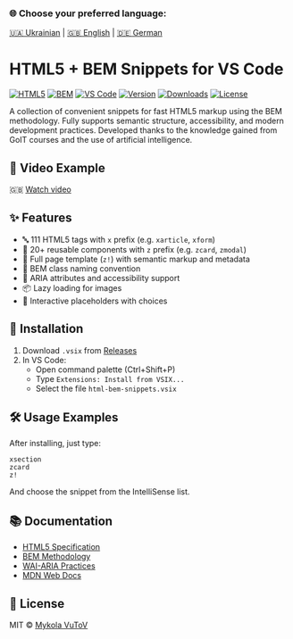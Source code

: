 ### 🌐 Choose your preferred language:

[🇺🇦 Ukrainian](README.md) | [🇬🇧 English](README.en.md) |
[🇩🇪 German](README.de.md)

# HTML5 + BEM Snippets for VS Code

[![HTML5](https://img.shields.io/badge/HTML5-E34F26?style=for-the-badge&logo=html5&logoColor=white)](https://html.spec.whatwg.org/)
[![BEM](https://img.shields.io/badge/BEM-000000?style=for-the-badge&logo=bem&logoColor=white)](https://en.bem.info/)
[![VS Code](https://img.shields.io/badge/VS_Code-007ACC?style=for-the-badge&logo=visual-studio-code&logoColor=white)](https://code.visualstudio.com/)
[![Version](https://img.shields.io/github/v/release/VuToV-Mykola/html-vscode-snippets)](https://github.com/VuToV-Mykola/html-vscode-snippets/releases)
[![Downloads](https://img.shields.io/github/downloads/VuToV-Mykola/html-vscode-snippets/total?label=Downloads)](https://github.com/VuToV-Mykola/html-vscode-snippets/releases/latest)
[![License](https://img.shields.io/badge/License-MIT-blue.svg)](LICENSE)

A collection of convenient snippets for fast HTML5 markup using the BEM
methodology. Fully supports semantic structure, accessibility, and modern
development practices. Developed thanks to the knowledge gained from GoIT
courses and the use of artificial intelligence.

## 🎥 Video Example

🇬🇧 [Watch video](https://www.youtube.com/watch?v=ZEnn5RbKXUw)

## ✨ Features

- 🔤 111 HTML5 tags with `x` prefix (e.g. `xarticle`, `xform`)
- 🧩 20+ reusable components with `z` prefix (e.g. `zcard`, `zmodal`)
- 📄 Full page template (`z!`) with semantic markup and metadata
- 🔧 BEM class naming convention
- 🦾 ARIA attributes and accessibility support
- 📦 Lazy loading for images
- 🧠 Interactive placeholders with choices

## 🚀 Installation

1. Download `.vsix` from
   [Releases](https://github.com/VuToV-Mykola/html-vscode-snippets/releases/latest)
2. In VS Code:
   - Open command palette (Ctrl+Shift+P)
   - Type `Extensions: Install from VSIX...`
   - Select the file `html-bem-snippets.vsix`

## 🛠 Usage Examples

After installing, just type:

```
xsection
zcard
z!
```

And choose the snippet from the IntelliSense list.

## 📚 Documentation

- [HTML5 Specification](https://html.spec.whatwg.org/)
- [BEM Methodology](https://en.bem.info/methodology/)
- [WAI-ARIA Practices](https://www.w3.org/WAI/ARIA/apg/)
- [MDN Web Docs](https://developer.mozilla.org/)

## 📜 License

MIT © [Mykola VuToV](https://github.com/VuToV-Mykola)
